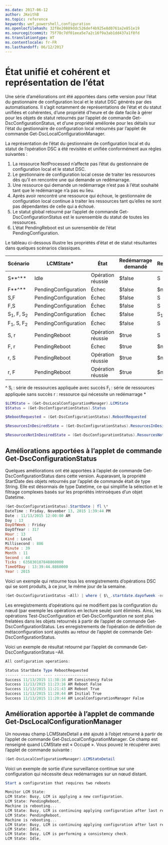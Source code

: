 ```yaml
---
ms.date: 2017-06-12
author: JKeithB
ms.topic: reference
keywords: wmf,powershell,configuration
ms.openlocfilehash: 32f8e20889ddc526def4b925e8d0761a2e851e19
ms.sourcegitcommit: 75f70c7df01eea5e7a2c16f9a3ab1dd437a1f8fd
ms.translationtype: HT
ms.contentlocale: fr-FR
ms.lasthandoff: 06/12/2017
---
```

<a id="unified-and-consistent-state-and-status-representation" class="xliff"></a>
# État unifié et cohérent et représentation de l’état

Une série d’améliorations ont été apportées dans cette version pour l’état du gestionnaire de configuration local et le statut DSC générés par des automatisations. Il s’agit notamment de représentations de l’état et du statut unifiées et cohérentes, d’une propriété d’heure et de date facile à gérer pour les objets de statut retournés par l’applet de commande Get-DscConfigurationStatus, et d’une propriété améliorée pour les détails sur l’état du gestionnaire de configuration local retournés par l’applet de commande Get-DscLocalConfigurationManager.

La représentation de l’état du gestionnaire de configuration local et du statut de l’opération DSC a été revisitée et unifiée conformément aux règles suivantes :
1.  La ressource NotProcessed n’affecte pas l’état du gestionnaire de configuration local et le statut DSC.
2.  Le gestionnaire de configuration local cesse de traiter les ressources dès qu’il en rencontre une qui demande un redémarrage.
3.  Une ressource qui demande un redémarrage n’est pas à l’état souhaité tant que le redémarrage n’a pas eu lieu.
4.  Après avoir rencontré une ressource qui échoue, le gestionnaire de configuration local continue à traiter les ressources tant qu’elles ne sont pas dépendantes de celle qui a échoué.
5.  Le statut global retourné par l’applet de commande Get-DscConfigurationStatus est le surensemble du statut de toutes les ressources.
6.  L’état PendingReboot est un surensemble de l’état PendingConfiguration.

Le tableau ci-dessous illustre les propriétés d’état et de statut résultantes dans quelques scénarios classiques.

| **Scénario**                    | **LCMState\***       | **État** | **Redémarrage demandé**  | **ResourcesInDesiredState**  | **ResourcesNotInDesiredState** |
|---------------------------------|----------------------|------------|---------------|------------------------------|--------------------------------|
| S**^**                          | Idle                 | Opération réussie    | $false        | S                            | $null                          |
| F**^**                          | PendingConfiguration | Échec    | $false        | $null                        | F                              |
| S,F                             | PendingConfiguration | Échec    | $false        | S                            | F                              |
| F,S                             | PendingConfiguration | Échec    | $false        | S                            | F                              |
| S<sub>1</sub>, F, S<sub>2</sub> | PendingConfiguration | Échec    | $false        | S<sub>1</sub>, S<sub>2</sub> | F                              |
| F<sub>1</sub>, S, F<sub>2</sub> | PendingConfiguration | Échec    | $false        | S                            | F<sub>1</sub>, F<sub>2</sub>   |
| S, r                            | PendingReboot        | Opération réussie    | $true         | S                            | r                              |
| F, r                            | PendingReboot        | Échec    | $true         | $null                        | F, r                           |
| r, S                            | PendingReboot        | Opération réussie    | $true         | $null                        | r                              |
| r, F                            | PendingReboot        | Opération réussie    | $true         | $null                        | r                              |

^ S<sub>i</sub> : série de ressources appliquée avec succès F<sub>i</sub> : série de ressources appliquée sans succès r : ressource qui nécessite un redémarrage \*

```powershell
$LCMState = (Get-DscLocalConfigurationManager).LCMState
$Status = (Get-DscConfigurationStatus).Status

$RebootRequested = (Get-DscConfigurationStatus).RebootRequested

$ResourcesInDesiredState = (Get-DscConfigurationStatus).ResourcesInDesiredState

$ResourcesNotInDesiredState = (Get-DscConfigurationStatus).ResourcesNotInDesiredState
```
<a id="enhancement-in-get-dscconfigurationstatus-cmdlet" class="xliff"></a>
## Améliorations apportées à l’applet de commande Get-DscConfigurationStatus

Quelques améliorations ont été apportées à l’applet de commande Get-DscConfigurationStatus dans cette version. Auparavant, la propriété StartDate des objets retournés par l’applet de commande était de type String. Elle est désormais de type Datetime, ce qui simplifie la sélection et le filtrage complexes basés sur les propriétés intrinsèques d’un objet Datetime.
```powershell
(Get-DscConfigurationStatus).StartDate | fl \*
DateTime : Friday, November 13, 2015 1:39:44 PM
Date : 11/13/2015 12:00:00 AM
Day : 13
DayOfWeek : Friday
DayOfYear : 317
Hour : 13
Kind : Local
Millisecond : 886
Minute : 39
Month : 11
Second : 44
Ticks : 635830187848860000
TimeOfDay : 13:39:44.8860000
Year : 2015
```

Voici un exemple qui retourne tous les enregistrements d’opérations DSC qui se sont produits, à ce jour, le même jour de la semaine.
```powershell
(Get-DscConfigurationStatus –All) | where { $\_.startdate.dayofweek -eq (Get-Date).DayOfWeek }
```

Les enregistrements d’opérations qui ne modifient pas la configuration du nœud (par exemple les opérations en lecture seule) sont éliminés. Ainsi, les opérations Test-DscConfiguration et Get-DscConfiguration ne sont plus frelatées dans les objets retournés à partir de l’applet de commande Get-DscConfigurationStatus.
Les enregistrements de l’opération de définition de métaconfiguration sont ajoutés au retour de l’applet de commande Get-DscConfigurationStatus.

Voici un exemple de résultat retourné par l’applet de commande Get-DscConfigurationStatus –All.
```powershell
All configuration operations:

Status StartDate Type RebootRequested
------ --------- ---- ---------------
Success 11/13/2015 11:38:16 AM Consistency False
Success 11/13/2015 11:23:16 AM Reboot False
Success 11/13/2015 11:21:43 AM Reboot True
Success 11/13/2015 11:20:44 AM Initial True
Success 11/13/2015 11:20:44 AM LocalConfigurationManager False
```

<a id="enhancement-in-get-dsclocalconfigurationmanager-cmdlet" class="xliff"></a>
## Amélioration apportée à l’applet de commande Get-DscLocalConfigurationManager
Un nouveau champ LCMStateDetail a été ajouté à l’objet retourné à partir de l’applet de commande Get-DscLocalConfigurationManager. Ce champ est renseigné quand LCMState est « Occupé ». Vous pouvez le récupérer avec l’applet de commande suivante :
```powershell
(Get-DscLocalConfigurationManager).LCMStateDetail
```

Voici un exemple de sortie d’une surveillance continue sur une configuration qui nécessite deux redémarrages sur un nœud distant.
```powershell
Start a configuration that requires two reboots

Monitor LCM State:
LCM State: Busy, LCM is applying a new configuration.
LCM State: PendingReboot,
Machine is rebooting...
LCM State: Busy, LCM is continuing applying configuration after last reboot.
LCM State: PendingReboot,
Machine is rebooting...
LCM State: Busy, LCM is continuing applying configuration after last reboot.
LCM State: Idle,
LCM State: Busy, LCM is performing a consistency check.
LCM State: Idle,
```

